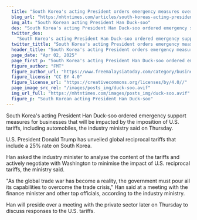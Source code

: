 ```yaml
---
  title: "South Korea's acting President orders emergency measures over US tariffs"
  blog_url: "https:/mhtntimes.com/articles/south-koreas-acting-president-orders-emergency-measures-over-us-tariffs"
  img_alt: "South Korean acting President Han Duck-soo"
  des: "South Korea's acting President Han Duck-soo ordered emergency support measures for businesses that will be impacted by the imposition of U.S. tariffs, including automobiles, the industry ministry said on Thursday."
  twitter_des:
    "South Korea's acting President Han Duck-soo ordered emergency support measures for businesses that will be impacted by the imposition of U.S. tariffs, including automobiles, the industry ministry said on Thursday."
  twitter_tittle: "South Korea's acting President orders emergency measures over US tariffs"
  header_title: "South Korea's acting President orders emergency measures over US tariffs"
  page_date: "Apr 02, 2025"
  page_first_p: "South Korea's acting President Han Duck-soo ordered emergency support measures for businesses that will be impacted by the imposition of U.S. tariffs, including automobiles, the industry ministry said on Thursday."
  figure_author: "FMT"
  figure_author_url: "https://www.freemalaysiatoday.com/category/business/2019/02/01/amazon-profit-jumps-on-strong-holiday-quarter/"
  figure_license: "CC BY 4.0"
  figure_license_url: "https://creativecommons.org/licenses/by/4.0//"
  page_image_src_rel: "/images/posts_img/duck-soo.avif"
  img_url_full: "https://mhtntimes.com/images/posts_img/duck-soo.avif"
  figure_p: "South Korean acting President Han Duck-soo"
---
```


South Korea's acting President Han Duck-soo ordered emergency support measures for businesses that will be impacted by the imposition of U.S. tariffs, including automobiles, the industry ministry said on Thursday.

U.S. President Donald Trump has unveiled global reciprocal tariffs that include a 25% rate on South Korea.

Han asked the industry minister to analyse the content of the tariffs and actively negotiate with Washington to minimise the impact of U.S. reciprocal tariffs, the ministry said.

"As the global trade war has become a reality, the government must pour all its capabilities to overcome the trade crisis," Han said at a meeting with the finance minister and other top officials, according to the industry ministry.

Han will preside over a meeting with the private sector later on Thursday to discuss responses to the U.S. tariffs.
